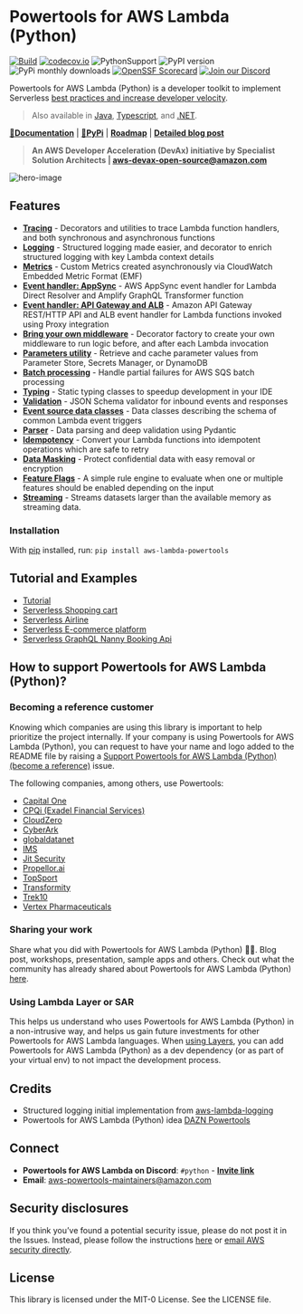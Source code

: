 <!-- markdownlint-disable MD013 MD041 MD043  -->
# Powertools for AWS Lambda (Python)

[![Build](https://github.com/aws-powertools/powertools-lambda-python/actions/workflows/quality_check.yml/badge.svg)](https://github.com/aws-powertools/powertools-lambda-python/actions/workflows/python_build.yml)
[![codecov.io](https://codecov.io/github/aws-powertools/powertools-lambda-python/branch/develop/graphs/badge.svg)](https://app.codecov.io/gh/aws-powertools/powertools-lambda-python)
![PythonSupport](https://img.shields.io/static/v1?label=python&message=%203.8|%203.9|%203.10|%203.11|%203.12&color=blue?style=flat-square&logo=python) ![PyPI version](https://badge.fury.io/py/aws-lambda-powertools.svg) ![PyPi monthly downloads](https://img.shields.io/pypi/dm/aws-lambda-powertools) [![OpenSSF Scorecard](https://api.securityscorecards.dev/projects/github.com/aws-powertools/powertools-lambda-python/badge)](https://api.securityscorecards.dev/projects/github.com/aws-powertools/powertools-lambda-python) [![Join our Discord](https://dcbadge.vercel.app/api/server/B8zZKbbyET)](https://discord.gg/B8zZKbbyET)

Powertools for AWS Lambda (Python) is a developer toolkit to implement Serverless [best practices and increase developer velocity](https://docs.powertools.aws.dev/lambda/python/latest/#features).

> Also available in [Java](https://github.com/aws-powertools/powertools-lambda-java), [Typescript](https://github.com/aws-powertools/powertools-lambda-typescript), and [.NET](https://github.com/aws-powertools/powertools-lambda-dotnet).

**[📜Documentation](https://docs.powertools.aws.dev/lambda/python/)** | **[🐍PyPi](https://pypi.org/project/aws-lambda-powertools/)** | **[Roadmap](https://docs.powertools.aws.dev/lambda/python/latest/roadmap/)** | **[Detailed blog post](https://aws.amazon.com/blogs/opensource/simplifying-serverless-best-practices-with-lambda-powertools/)**

> **An AWS Developer Acceleration (DevAx) initiative by Specialist Solution Architects | <aws-devax-open-source@amazon.com>**

![hero-image](https://user-images.githubusercontent.com/3340292/198254617-d0fdb672-86a6-4988-8a40-adf437135e0a.png)

## Features

* **[Tracing](https://docs.powertools.aws.dev/lambda/python/latest/core/tracer/)** - Decorators and utilities to trace Lambda function handlers, and both synchronous and asynchronous functions
* **[Logging](https://docs.powertools.aws.dev/lambda/python/latest/core/logger/)** - Structured logging made easier, and decorator to enrich structured logging with key Lambda context details
* **[Metrics](https://docs.powertools.aws.dev/lambda/python/latest/core/metrics/)** - Custom Metrics created asynchronously via CloudWatch Embedded Metric Format (EMF)
* **[Event handler: AppSync](https://docs.powertools.aws.dev/lambda/python/latest/core/event_handler/appsync/)** - AWS AppSync event handler for Lambda Direct Resolver and Amplify GraphQL Transformer function
* **[Event handler: API Gateway and ALB](https://docs.powertools.aws.dev/lambda/python/latest/core/event_handler/api_gateway/)** - Amazon API Gateway REST/HTTP API and ALB event handler for Lambda functions invoked using Proxy integration
* **[Bring your own middleware](https://docs.powertools.aws.dev/lambda/python/latest/utilities/middleware_factory/)** - Decorator factory to create your own middleware to run logic before, and after each Lambda invocation
* **[Parameters utility](https://docs.powertools.aws.dev/lambda/python/latest/utilities/parameters/)** - Retrieve and cache parameter values from Parameter Store, Secrets Manager, or DynamoDB
* **[Batch processing](https://docs.powertools.aws.dev/lambda/python/latest/utilities/batch/)** - Handle partial failures for AWS SQS batch processing
* **[Typing](https://docs.powertools.aws.dev/lambda/python/latest/utilities/typing/)** - Static typing classes to speedup development in your IDE
* **[Validation](https://docs.powertools.aws.dev/lambda/python/latest/utilities/validation/)** - JSON Schema validator for inbound events and responses
* **[Event source data classes](https://docs.powertools.aws.dev/lambda/python/latest/utilities/data_classes/)** - Data classes describing the schema of common Lambda event triggers
* **[Parser](https://docs.powertools.aws.dev/lambda/python/latest/utilities/parser/)** - Data parsing and deep validation using Pydantic
* **[Idempotency](https://docs.powertools.aws.dev/lambda/python/latest/utilities/idempotency/)** - Convert your Lambda functions into idempotent operations which are safe to retry
* **[Data Masking](https://docs.powertools.aws.dev/lambda/python/latest/utilities/data_masking/)** -  Protect confidential data with easy removal or encryption
* **[Feature Flags](https://docs.powertools.aws.dev/lambda/python/latest/utilities/feature_flags/)** - A simple rule engine to evaluate when one or multiple features should be enabled depending on the input
* **[Streaming](https://docs.powertools.aws.dev/lambda/python/latest/utilities/streaming/)** - Streams datasets larger than the available memory as streaming data.

### Installation

With [pip](https://pip.pypa.io/en/latest/index.html) installed, run: ``pip install aws-lambda-powertools``

## Tutorial and Examples

* [Tutorial](https://docs.powertools.aws.dev/lambda/python/latest/tutorial)
* [Serverless Shopping cart](https://github.com/aws-samples/aws-serverless-shopping-cart)
* [Serverless Airline](https://github.com/aws-samples/aws-serverless-airline-booking)
* [Serverless E-commerce platform](https://github.com/aws-samples/aws-serverless-ecommerce-platform)
* [Serverless GraphQL Nanny Booking Api](https://github.com/trey-rosius/babysitter_api)

## How to support Powertools for AWS Lambda (Python)?

### Becoming a reference customer

Knowing which companies are using this library is important to help prioritize the project internally. If your company is using Powertools for AWS Lambda (Python), you can request to have your name and logo added to the README file by raising a [Support Powertools for AWS Lambda (Python) (become a reference)](https://github.com/aws-powertools/powertools-lambda-python/issues/new?assignees=&labels=customer-reference&template=support_powertools.yml&title=%5BSupport+Lambda+Powertools%5D%3A+%3Cyour+organization+name%3E) issue.

The following companies, among others, use Powertools:

* [Capital One](https://www.capitalone.com/)
* [CPQi (Exadel Financial Services)](https://cpqi.com/)
* [CloudZero](https://www.cloudzero.com/)
* [CyberArk](https://www.cyberark.com/)
* [globaldatanet](https://globaldatanet.com/)
* [IMS](https://ims.tech/)
* [Jit Security](https://www.jit.io/)
* [Propellor.ai](https://www.propellor.ai/)
* [TopSport](https://www.topsport.com.au/)
* [Transformity](https://transformity.tech/)
* [Trek10](https://www.trek10.com/)
* [Vertex Pharmaceuticals](https://www.vrtx.com/)

### Sharing your work

Share what you did with Powertools for AWS Lambda (Python) 💞💞. Blog post, workshops, presentation, sample apps and others. Check out what the community has already shared about Powertools for AWS Lambda (Python) [here](https://docs.powertools.aws.dev/lambda/python/latest/we_made_this/).

### Using Lambda Layer or SAR

This helps us understand who uses Powertools for AWS Lambda (Python) in a non-intrusive way, and helps us gain future investments for other Powertools for AWS Lambda languages. When [using Layers](https://docs.powertools.aws.dev/lambda/python/latest/#lambda-layer), you can add Powertools for AWS Lambda (Python) as a dev dependency (or as part of your virtual env) to not impact the development process.

## Credits

* Structured logging initial implementation from [aws-lambda-logging](https://gitlab.com/hadrien/aws_lambda_logging)
* Powertools for AWS Lambda (Python) idea [DAZN Powertools](https://github.com/getndazn/dazn-lambda-powertools/)

## Connect

* **Powertools for AWS Lambda on Discord**: `#python` - **[Invite link](https://discord.gg/B8zZKbbyET)**
* **Email**: <aws-powertools-maintainers@amazon.com>

## Security disclosures

If you think you’ve found a potential security issue, please do not post it in the Issues.  Instead, please follow the instructions [here](https://aws.amazon.com/security/vulnerability-reporting/) or [email AWS security directly](mailto:aws-security@amazon.com).

## License

This library is licensed under the MIT-0 License. See the LICENSE file.
